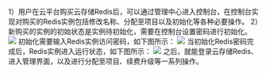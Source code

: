 1）用户在云平台购买云存储Redis后，可以通过管理中心进入控制台，在控制台实现对购买的Redis实例包括修改名称、分配至项目以及初始化等各种必要操作。
2）新购买的实例的初始状态是实例待初始化，需要在控制台设置密码进行初始化。
 ![](http://imgcache.tcecqpoc.fsphere.cn/image/mccdn.qcloud.com/static/img/d051ab94b01ed09f68c1cf5f8632dfa2/6.png)
初始化需要输入Redis实例访问密码，如下图所示：
 ![](http://imgcache.tcecqpoc.fsphere.cn/image/mccdn.qcloud.com/static/img/dda28a7c556edc59c2b6a2448622b32b/7.png)
当初始化Redis密码完成后，Redis实例进入运行状态，如下图所示：
 ![](http://imgcache.tcecqpoc.fsphere.cn/image/mccdn.qcloud.com/static/img/b242ffab1d5fe01754460cc3f955f6d6/8.png)
之后，就能登录云存储Redis、进入管理界面，以及进行分配至项目、续费升级等一系列操作。
